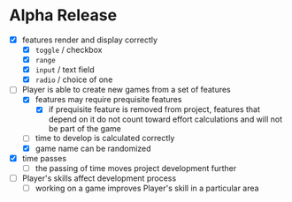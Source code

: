 # Alpha Release

- [x] features render and display correctly
  - [x] `toggle` / checkbox
  - [x] `range`
  - [x] `input` / text field
  - [x] `radio` / choice of one
- [ ] Player is able to create new games from a set of features
  - [x] features may require prequisite features
    - [x] if prequisite feature is removed from project, features that depend on it do not count toward effort calculations and will not be part of the game
  - [ ] time to develop is calculated correctly
  - [x] game name can be randomized
- [x] time passes
  - [ ] the passing of time moves project development further
- [ ] Player's skills affect development process
  - [ ] working on a game improves Player's skill in a particular area